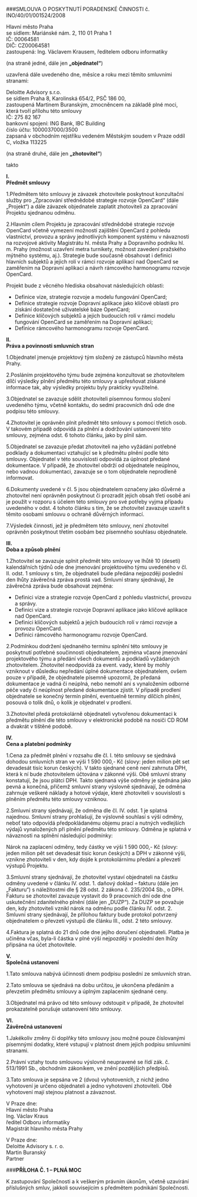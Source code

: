 ###SMLOUVA O POSKYTNUTÍ PORADENSKÉ ČINNOSTI č. INO/40/01/001524/2008 

Hlavní město Praha   
se sídlem: Mariánské nám. 2, 110 01 Praha 1  
IČ: 00064581   
DIČ: CZ00064581   
zastoupená: Ing. Václavem Krausem, ředitelem odboru informatiky   

(na straně jedné, dále jen **„objednatel“**)   

uzavřená dále uvedeného dne, měsíce a roku mezi těmito smluvními stranami: 

Deloitte Advisory s.r.o.   
se sídlem Praha 8, Karolinská 654/2, PSČ 186 00,   
zastoupená Martinem Buranským, zmocněncem na základě plné moci, která tvoří přílohu této smlouvy   
IČ: 275 82 167   
bankovní spojení: ING Bank, IBC Building   
číslo účtu: 1000037000/3500   
zapsaná v obchodním rejstříku vedeném Městským soudem v Praze oddíl C, vložka 113225   

(na straně druhé, dále jen **„zhotovitel“**)   

takto  

**I.**  
**Předmět smlouvy** 

1.Předmětem této smlouvy je závazek zhotovitele poskytnout konzultační služby pro „Zpracování střednědobé strategie rozvoje OpenCard“ (dále „Projekt“) a dále závazek objednatele zaplatit zhotoviteli za zpracování Projektu sjednanou odměnu.   

2.Hlavním cílem Projektu je zpracování střednědobé strategie rozvoje OpenCard včetně vymezení možností zajištění OpenCard z pohledu vlastnictví, provozu a správy jednotlivých komponent systému v návaznosti na rozvojové aktivity Magistrátu hl. města Prahy a Dopravního podniku hl. m. Prahy (možnost uzavření metra turnikety, možnost zavedení pražského mýtného systému, aj.). Strategie bude současně obsahovat i definici hlavních subjektů a jejich rolí v rámci rozvoje aplikací nad OpenCard se zaměřením na Dopravní aplikaci a návrh rámcového harmonogramu rozvoje OpenCard.   

Projekt bude z věcného hlediska obsahovat následujících oblasti: 

* Definice vize, strategie rozvoje a modelu fungování OpenCard;  
* Definice strategie rozvoje Dopravní aplikace jako klíčové oblasti pro získání dostatečné uživatelské báze OpenCard;  
* Definice klíčových subjektů a jejich budoucích rolí v rámci modelu fungování OpenCard se zaměřením na Dopravní aplikaci;  
* Definice rámcového harmonogramu rozvoje OpenCard.  

**II.**  
**Práva a povinnosti smluvních stran**  

1.Objednatel jmenuje projektový tým složený ze zástupců hlavního města Prahy.   

2.Posláním projektového týmu bude zejména konzultovat se zhotovitelem dílčí výsledky plnění předmětu této smlouvy a upřesňovat získané informace tak, aby výsledky projektu byly prakticky využitelné.   

3.Objednatel se zavazuje sdělit zhotoviteli písemnou formou složení uvedeného týmu, včetně kontaktu, do sedmi pracovních dnů ode dne podpisu této smlouvy.   

4.Zhotovitel je oprávněn plnit předmět této smlouvy s pomocí třetích osob. V takovém případě odpovídá za plnění a dodržování ustanovení této smlouvy, zejména odst. 6 tohoto článku, jako by plnil sám.   

5.Objednatel se zavazuje předat zhotoviteli na jeho vyžádání potřebné podklady a dokumentaci vztahující se k předmětu plnění podle této smlouvy. Objednatel v této souvislosti odpovídá za úplnost předané dokumentace. V případě, že zhotovitel obdrží od objednatele neúplnou, nebo vadnou dokumentaci, zavazuje se o tom objednatele neprodleně informovat.   

6.Dokumenty uvedené v čl. 5 jsou objednatelem označeny jako důvěrné a zhotovitel není oprávněn poskytnout či prozradit jejich obsah třetí osobě ani je použít v rozporu s účelem této smlouvy pro své potřeby vyjma případu uvedeného v odst. 4 tohoto článku s tím, že se zhotovitel zavazuje uzavřít s těmito osobami smlouvu o ochraně důvěrných informací.   

7.Výsledek činnosti, jež je předmětem této smlouvy, není zhotovitel oprávněn poskytnout třetím osobám bez písemného souhlasu objednatele. 

**III.**  
**Doba a způsob plnění**  

1.Zhotovitel se zavazuje splnit předmět této smlouvy ve lhůtě 10 (deseti) kalendářních týdnů ode dne jmenování projektového týmu uvedeného v čl. II. odst. 1 smlouvy s tím, že objednateli bude předána nejpozději poslední den lhůty závěrečná zpráva prostá vad. Smluvní strany sjednávají, že závěrečná zpráva bude obsahovat zejména:   

* Definici vize a strategie rozvoje OpenCard z pohledu vlastnictví, provozu a správy. 
* Definici vize a strategie rozvoje Dopravní aplikace jako klíčové aplikace nad OpenCard. 
* Definici klíčových subjektů a jejich budoucích rolí v rámci rozvoje a provozu OpenCard. 
* Definici rámcového harmonogramu rozvoje OpenCard.

2.Podmínkou dodržení sjednaného termínu splnění této smlouvy je poskytnutí potřebné součinnosti objednatelem, zejména včasné jmenování projektového týmu a předání všech dokumentů a podkladů vyžádaných zhotovitelem. Zhotovitel neodpovídá za event. vady, které by mohly vzniknout v důsledku nepředání úplné dokumentace objednatelem, ovšem pouze v případě, že objednatele písemně upozornil, že předaná dokumentace je vadná či neúplná, nebo nemohl ani s vynaložením odborné péče vady či neúplnost předané dokumentace zjistit. V případě prodlení objednatele se konečný termín plnění, eventuelně termíny dílčích plnění, posouvá o tolik dnů, o kolik je objednatel v prodlení. 

3.Zhotovitel předá protokolárně objednateli vytvořenou dokumentaci k předmětu plnění dle této smlouvy v elektronické podobě na nosiči CD ROM a dvakrát v tištěné podobě. 

**IV.**  
**Cena a platební podmínky**   

1.Cena za předmět plnění v rozsahu dle čl. I. této smlouvy se sjednává dohodou smluvních stran ve výši 1 590 000,- Kč (slovy: jeden milion pět set devadesát tisíc korun českých). V takto sjednané ceně není zahrnuta DPH, která k ní bude zhotovitelem účtována v zákonné výši. Obě smluvní strany konstatují, že jsou plátci DPH. Takto sjednaná výše odměny je sjednána jako pevná a konečná, přičemž smluvní strany výslovně sjednávají, že odměna zahrnuje veškeré náklady a hotové výdaje, které zhotoviteli v souvislosti s plněním předmětu této smlouvy vzniknou. 

2.Smluvní strany sjednávají, že odměna dle čl. IV. odst. 1 je splatná najednou. Smluvní strany prohlašují, že výslovně souhlasí s výší odměny, neboť tato odpovídá předpokládanému objemu prací a nutných vedlejších výdajů vynaložených při plnění předmětu této smlouvy. Odměna je splatná v návaznosti na splnění následující podmínky:  

Nárok na zaplacení odměny, tedy částky ve výši 1 590 000,- Kč (slovy: jeden milion pět set devadesát tisíc korun českých) a DPH v zákonné výši, vznikne zhotoviteli v den, kdy dojde k protokolárnímu předání a převzetí výstupů Projektu. 

3.Smluvní strany sjednávají, že zhotovitel vystaví objednateli na částku odměny uvedené v článku IV. odst. 1. daňový doklad – fakturu (dále jen „Fakturu“) s náležitostmi dle § 28 odst. 2 zákona č. 235/2004 Sb., o DPH. Fakturu se zhotovitel zavazuje vystavit do 9 pracovních dní ode dne uskutečnění zdanitelného plnění (dále jen „DUZP“). Za DUZP se považuje den, kdy zhotoviteli vznikl nárok na odměnu podle článku IV. odst. 2. Smluvní strany sjednávají, že přílohou faktury bude protokol potvrzený objednatelem o převzetí výstupů dle článku III., odst. 2 této smlouvy.  

4.Faktura je splatná do 21 dnů ode dne jejího doručení objednateli. Platba je učiněna včas, byla-li částka v plné výši nejpozději v poslední den lhůty připsána na účet zhotovitele. 

**V.**  
**Společná ustanovení**   

1.Tato smlouva nabývá účinnosti dnem podpisu poslední ze smluvních stran.  

2.Tato smlouva se sjednává na dobu určitou, je ukončena předáním a převzetím předmětu smlouvy a úplným zaplacením sjednané ceny.   

3.Objednatel má právo od této smlouvy odstoupit v případě, že zhotovitel prokazatelně porušuje ustanovení této smlouvy.   

**VI.**  
**Závěrečná ustanovení**   

1.Jakékoliv změny či doplňky této smlouvy jsou možné pouze číslovanými písemnými dodatky, které vstupují v platnost dnem jejich podpisu smluvními stranami.   

2.Právní vztahy touto smlouvou výslovně neupravené se řídí zák. č. 513/1991 Sb., obchodním zákoníkem, ve znění pozdějších předpisů.  

3.Tato smlouva je sepsána ve 2 (dvou) vyhotoveních, z nichž jedno vyhotovení je určeno objednateli a jedno vyhotovení zhotoviteli. Obě vyhotovení mají stejnou platnost a závaznost. 

V Praze dne:  
Hlavní město Praha  
Ing. Václav Kraus  
ředitel Odboru informatiky  
Magistrát hlavního města Prahy  

V Praze dne:  
Deloitte Advisory s. r. o.  
Martin Buranský  
Partner  

###**PŘÍLOHA Č. 1 – PLNÁ MOC** 

K zastupování Společnosti a k veškerým právním úkonům, včetně uzavírání příslušných smluv, jakkoli souvisejícím s předmětem podnikání Společnosti.  
